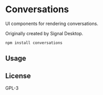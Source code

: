 # Conversations 

UI components for rendering conversations. 

Originally created by Signal Desktop. 

```
npm install conversations
```

## Usage

## License

GPL-3
